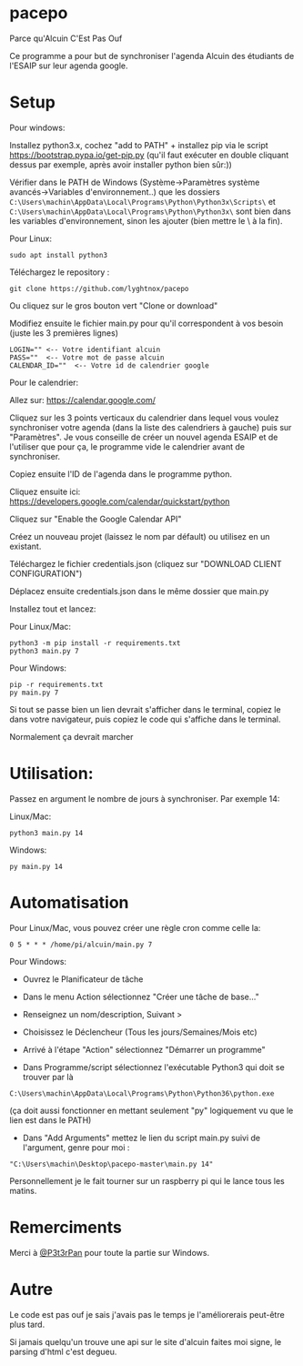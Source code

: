 # pacepo
Parce qu'Alcuin C'Est Pas Ouf

Ce programme a pour but de synchroniser l'agenda Alcuin des étudiants de l'ESAIP sur leur agenda google.

# Setup

Pour windows:

Installez python3.x, cochez "add to PATH" + installez pip via le script https://bootstrap.pypa.io/get-pip.py (qu'il faut exécuter en double cliquant dessus par exemple, après avoir installer python bien sûr:))


Vérifier dans le PATH de Windows (Système->Paramètres système avancés->Variables d'environnement..) que les dossiers
``
C:\Users\machin\AppData\Local\Programs\Python\Python3x\Scripts\
``
 et 
 ``
C:\Users\machin\AppData\Local\Programs\Python\Python3x\
``
 sont bien dans les variables d'environnement, sinon les ajouter (bien mettre le \ à la fin).

Pour Linux:
```
sudo apt install python3
```

Téléchargez le repository :
```
git clone https://github.com/lyghtnox/pacepo
```
Ou cliquez sur le gros bouton vert "Clone or download"

Modifiez ensuite le fichier main.py pour qu'il correspondent à vos besoin (juste les 3 premières lignes)
```
LOGIN="" <-- Votre identifiant alcuin 
PASS=""  <-- Votre mot de passe alcuin
CALENDAR_ID=""  <-- Votre id de calendrier google
```
Pour le calendrier:

Allez sur: https://calendar.google.com/

Cliquez sur les 3 points verticaux du calendrier dans lequel vous voulez synchroniser votre agenda (dans la liste des calendriers à gauche) puis sur "Paramètres". Je vous conseille de créer un nouvel agenda ESAIP et de l'utiliser que pour ça, le programme vide le calendrier avant de synchroniser.

Copiez ensuite l'ID de l'agenda dans le programme python.

Cliquez ensuite ici: https://developers.google.com/calendar/quickstart/python

Cliquez sur "Enable the Google Calendar API"

Créez un nouveau projet (laissez le nom par défault) ou utilisez en un existant.

Téléchargez le fichier credentials.json (cliquez sur "DOWNLOAD CLIENT CONFIGURATION")

Déplacez ensuite credentials.json dans le même dossier que main.py

Installez tout et lancez:

Pour Linux/Mac:
```
python3 -m pip install -r requirements.txt
python3 main.py 7
```

Pour Windows:
```
pip -r requirements.txt
py main.py 7
```
Si tout se passe bien un lien devrait s'afficher dans le terminal, copiez le dans votre navigateur, puis copiez le code qui s'affiche dans le terminal.

Normalement ça devrait marcher

# Utilisation:

Passez en argument le nombre de jours à synchroniser. Par exemple 14:

Linux/Mac:
```
python3 main.py 14
```
Windows:
```
py main.py 14
```
# Automatisation
Pour Linux/Mac, vous pouvez créer une règle cron comme celle la:
```
0 5 * * * /home/pi/alcuin/main.py 7
```
Pour Windows:

- Ouvrez le Planificateur de tâche

- Dans le menu Action sélectionnez "Créer une tâche de base..."

- Renseignez un nom/description, Suivant >

- Choisissez le Déclencheur (Tous les jours/Semaines/Mois etc)

- Arrivé à l'étape "Action" sélectionnez "Démarrer un programme"

- Dans Programme/script sélectionnez l'exécutable Python3 qui doit se trouver par là 
```
C:\Users\machin\AppData\Local\Programs\Python\Python36\python.exe
```
 (ça doit aussi fonctionner en mettant seulement "py" logiquement vu que le lien est dans le PATH)
 
- Dans "Add Arguments" mettez le lien du script main.py suivi de l'argument, genre pour moi :
```
"C:\Users\machin\Desktop\pacepo-master\main.py 14"
```
Personnellement je le fait tourner sur un raspberry pi qui le lance tous les matins.

# Remerciments
Merci à [@P3t3rPan](https://github.com/P3t3rPan) pour toute la partie sur Windows.

# Autre
Le code est pas ouf je sais j'avais pas le temps je l'améliorerais peut-être plus tard.

Si jamais quelqu'un trouve une api sur le site d'alcuin faites moi signe, le parsing d'html c'est degueu.
